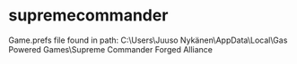 # supremecommander

Game.prefs file found in path: C:\Users\Juuso Nykänen\AppData\Local\Gas Powered Games\Supreme Commander Forged Alliance
